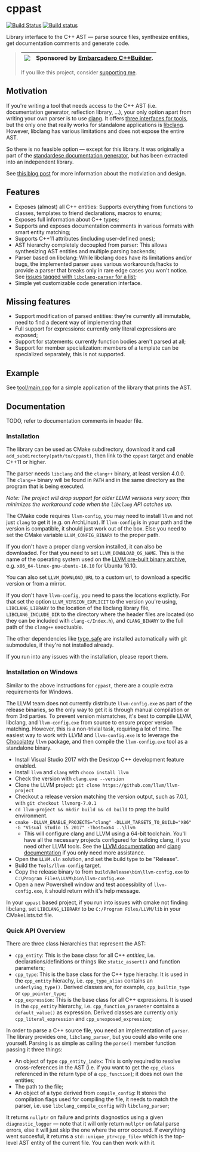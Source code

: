 # cppast

[![Build Status](https://dev.azure.com/foonathan/cppast/_apis/build/status/foonathan.cppast?branchName=master)](https://dev.azure.com/foonathan/cppast/_build/latest?definitionId=7&branchName=master)
[![Build status](https://ci.appveyor.com/api/projects/status/8gp5btjq7eassvn7?svg=true)](https://ci.appveyor.com/project/foonathan/cppast)

Library interface to the C++ AST &mdash; parse source files, synthesize entities, get documentation comments and generate code.

> |[![](https://www.jonathanmueller.dev/embarcadero-logo.png)](https://www.embarcadero.com/de/products/cbuilder/starter) | Sponsored by [Embarcadero C++Builder](https://www.embarcadero.com/de/products/cbuilder/starter). |
> |-------------------------------------|----------------|
>
> If you like this project, consider [supporting me](https://jonathanmueller.dev/support-me/).

## Motivation

If you're writing a tool that needs access to the C++ AST (i.e. documentation generator, reflection library, …), your only option apart from writing your own parser is to use [clang](https://clang.llvm.org).
It offers [three interfaces for tools](https://clang.llvm.org/docs/Tooling.html), but the only one that really works for standalone applications is [libclang](http://clang.llvm.org/doxygen/group__CINDEX.html).
However, libclang has various limitations and does not expose the entire AST.

So there is no feasible option &mdash; except for this library.
It was originally a part of the [standardese documentation generator](http://standardese.foonathan.net), but has been extracted into an independent library.

See [this blog post](http://foonathan.net/blog/2017/04/20/cppast.html) for more information about the motiviation and design.

## Features

* Exposes (almost) all C++ entities: Supports everything from functions to classes, templates to friend declarations, macros to enums;
* Exposes full information about C++ types;
* Supports and exposes documentation comments in various formats with smart entity matching;
* Supports C++11 attributes (including user-defined ones);
* AST hierarchy completely decoupled from parser: This allows synthesizing AST entities and multiple parsing backends;
* Parser based on libclang: While libclang does have its limitations and/or bugs, the implemented parser uses various workarounds/hacks to provide a parser that breaks only in rare edge cases you won't notice. See [issues tagged with `libclang-parser` for a list](https://github.com/foonathan/cppast/issues?q=is%3Aissue+is%3Aopen+label%3Alibclang-parser);
* Simple yet customizable code generation interface.

## Missing features

* Support modification of parsed entities: they're currently all immutable, need to find a decent way of implementing that
* Full support for expressions: currently only literal expressions are exposed;
* Support for statements: currently function bodies aren't parsed at all;
* Support for member specialization: members of a template can be specialized separately, this is not supported.

## Example

See [tool/main.cpp](tool/main.cpp) for a simple application of the library that prints the AST.

## Documentation

TODO, refer to documentation comments in header file.

### Installation

The library can be used as CMake subdirectory, download it and call `add_subdirectory(path/to/cppast)`, then link to the `cppast` target and enable C++11 or higher.

The parser needs `libclang` and the `clang++` binary, at least version 4.0.0.
The `clang++` binary will be found in `PATH` and in the same directory as the program that is being executed.

*Note: The project will drop support for older LLVM versions very soon; this minimizes the workaround code when the `libclang` API catches up.*

The CMake code requires `llvm-config`, you may need to install `llvm` and not just `clang` to get it (e.g. on ArchLinux).
If `llvm-config` is in your path and the version is compatible, it should just work out of the box.
Else you need to set the CMake variable `LLVM_CONFIG_BINARY` to the proper path.

If you don't have a proper clang version installed, it can also be downloaded.
For that you need to set `LLVM_DOWNLOAD_OS_NAME`.
This is the name of the operating system used on the [LLVM pre-built binary archive](http://releases.llvm.org/download.html#4.0.0), e.g. `x86_64-linux-gnu-ubuntu-16.10` for Ubuntu 16.10.

You can also set `LLVM_DOWNLOAD_URL` to a custom url, to download a specific version or from a mirror.

If you don't have `llvm-config`, you need to pass the locations explictly.
For that set the option `LLVM_VERSION_EXPLICIT` to the version you're using,
`LIBCLANG_LIBRARY` to the location of the libclang library file,
`LIBCLANG_INCLUDE_DIR` to the directory where the header files are located (so they can be included with `clang-c/Index.h`),
and `CLANG_BINARY` to the full path of the `clang++` exectuable.

The other dependencies like [type_safe](http://type_safe.foonathan.net) are installed automatically with git submodules, if they're not installed already.

If you run into any issues with the installation, please report them.

### Installation on Windows

Similar to the above instructions for `cppast`, there are a couple extra requirements for Windows.

The LLVM team does not currently distribute `llvm-config.exe` as part of the release binaries, so the only way to get it is through manual compilation or from 3rd parties. To prevent version mismatches, it's best to compile LLVM, libclang, and `llvm-config.exe` from source to ensure proper version matching. However, this is a non-trivial task, requiring a lot of time. The easiest way to work with LLVM and `llvm-config.exe` is to leverage the [Chocolatey](https://chocolatey.org/) `llvm` package, and then compile the `llvm-config.exe` tool as a standalone binary.

* Install Visual Studio 2017 with the Desktop C++ development feature enabled.
* Install `llvm` and `clang` with `choco install llvm` 
* Check the version with `clang.exe --version`
* Clone the LLVM project: `git clone https://github.com/llvm/llvm-project`
* Checkout a release version matching the version output, such as 7.0.1, with `git checkout llvmorg-7.0.1`
* `cd llvm-project && mkdir build && cd build` to prep the build environment.
* `cmake -DLLVM_ENABLE_PROJECTS="clang" -DLLVM_TARGETS_TO_BUILD="X86" -G "Visual Studio 15 2017" -Thost=x64 ..\llvm`
  * This will configure clang and LLVM using a 64-bit toolchain. You'll have all the necessary projects configured for building clang, if you need other LLVM tools. See the [LLVM documentation](https://llvm.org/docs/CMake.html) and [clang documentation](http://clang.llvm.org/get_started.html) if you only need more assistance.
* Open the `LLVM.sln` solution, and set the build type to be "Release".
* Build the `Tools/llvm-config` target.
* Copy the release binary to from `build\Release\bin\llvm-config.exe` to `C:\Program Files\LLVM\bin\llvm-config.exe`
* Open a new Powershell window and test accessiblity of `llvm-config.exe`, it should return with it's help message.

In your `cppast` based project, if you run into issues with cmake not finding libclang, set `LIBCLANG_LIBRARY` to be `C:/Program Files/LLVM/lib` in your CMakeLists.txt file.

### Quick API Overview

There are three class hierarchies that represent the AST:

* `cpp_entity`: This is the base class for all C++ *entities*, i.e. declarations/definitions or things like `static_assert()` and function parameters;
* `cpp_type`: This is the base class for the C++ type hierachy. It is used in the `cpp_entity` hierachy, i.e. `cpp_type_alias` contains an `underlying_type()`. Derived classes are, for example, `cpp_builtin_type` or `cpp_pointer_type`;
* `cpp_expression`: This is the base class for all C++ expressions. It is used in the `cpp_entity` hierarchy, i.e. `cpp_function_parameter` contains a `default_value()` as expression. Derived classes are currently only `cpp_literal_expression` and `cpp_unexposed_expression`;

In order to parse a C++ source file, you need an implementation of `parser`.
The library provides one, `libclang_parser`, but you could also write one yourself.
Parsing is as simple as calling the `parse()` member function passing it three things:

* An object of type `cpp_entity_index`: This is only required to resolve cross-references in the AST (i.e. if you want to get the `cpp_class` referenced in the return type of a `cpp_function`); it does not own the entities;
* The path to the file;
* An object of a type derived from `compile_config`: It stores the compilation flags used for compiling the file, it needs to match the parser, i.e. use `libclang_compile_config` with `libclang_parser`;

It returns `nullptr` on failure and prints diagnostics using a given `diagnostic_logger` &mdash; note that it will only return `nullptr` on fatal parse errors, else it will just skip the one where the error occured.
If everything went succesful, it returns a `std::unique_ptr<cpp_file>` which is the top-level AST entity of the current file.
You can then work with it.
